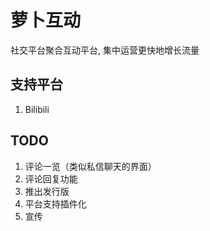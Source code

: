 # 萝卜互动

社交平台聚合互动平台, 集中运营更快地增长流量

## 支持平台

1. Bilibili

## TODO
 
1. 评论一览（类似私信聊天的界面）
2. 评论回复功能
3. 推出发行版
4. 平台支持插件化
5. 宣传